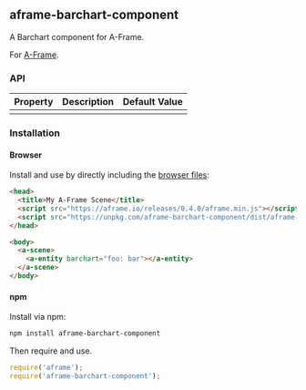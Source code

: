 ## aframe-barchart-component

A Barchart component for A-Frame.

For [A-Frame](https://aframe.io).

### API

| Property | Description | Default Value |
| -------- | ----------- | ------------- |
|          |             |               |

### Installation

#### Browser

Install and use by directly including the [browser files](dist):

```html
<head>
  <title>My A-Frame Scene</title>
  <script src="https://aframe.io/releases/0.4.0/aframe.min.js"></script>
  <script src="https://unpkg.com/aframe-barchart-component/dist/aframe-barchart-component.min.js"></script>
</head>

<body>
  <a-scene>
    <a-entity barchart="foo: bar"></a-entity>
  </a-scene>
</body>
```

<!-- If component is accepted to the Registry, uncomment this. -->
<!--
Or with [angle](https://npmjs.com/package/angle/), you can install the proper
version of the component straight into your HTML file, respective to your
version of A-Frame:

```sh
angle install aframe-barchart-component
```
-->

#### npm

Install via npm:

```bash
npm install aframe-barchart-component
```

Then require and use.

```js
require('aframe');
require('aframe-barchart-component');
```
